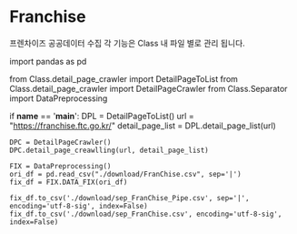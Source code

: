 # Franchise
프렌차이즈 공공데이터 수집
각 기능은 Class 내 파일 별로 관리 됩니다.


import pandas as pd

from Class.detail_page_crawler import DetailPageToList
from Class.detail_page_crawler import DetailPageCrawler
from Class.Separator import DataPreprocessing

if __name__ == '__main__':
    DPL = DetailPageToList()
    url = "https://franchise.ftc.go.kr/"
    detail_page_list = DPL.detail_page_list(url)

    DPC = DetailPageCrawler()
    DPC.detail_page_creawlling(url, detail_page_list)

    FIX = DataPreprocessing()
    ori_df = pd.read_csv("./download/FranChise.csv", sep='|')
    fix_df = FIX.DATA_FIX(ori_df)

    fix_df.to_csv('./download/sep_FranChise_Pipe.csv', sep='|', encoding='utf-8-sig', index=False)
    fix_df.to_csv('./download/sep_FranChise.csv', encoding='utf-8-sig', index=False)
